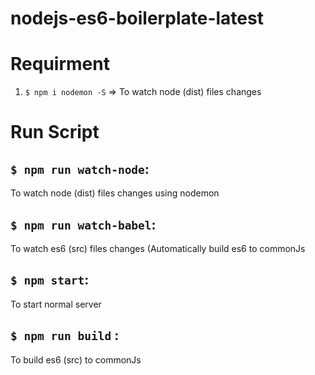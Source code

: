 # nodejs-es6-boilerplate-latest

# Requirment
1. `$ npm i nodemon -S` => To watch node (dist) files changes

# Run Script

## `$ npm run watch-node`: 
To watch node (dist) files changes using nodemon

## `$ npm run watch-babel`:
To watch es6 (src) files changes (Automatically build es6 to commonJs

## `$ npm start`:
To start normal server

## `$ npm run build` :
To build es6 (src) to commonJs
